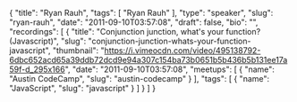 {
  "title": "Ryan Rauh",
  "tags": [
    "Ryan Rauh"
  ],
  "type": "speaker",
  "slug": "ryan-rauh",
  "date": "2011-09-10T03:57:08",
  "draft": false,
  "bio": "",
  "recordings": [
    {
      "title": "Conjunction junction, what's your function? (Javascript)",
      "slug": "conjunction-junction-whats-your-function-javascript",
      "thumbnail": "https://i.vimeocdn.com/video/495138792-6dbc652acd65a39ddb72dcd9e94a307c154ba73b0651b5b436b5b131ee17a59f-d_295x166",
      "date": "2011-09-10T03:57:08",
      "meetups": [
        {
          "name": "Austin CodeCamp",
          "slug": "austin-codecamp"
        }
      ],
      "tags": [
        {
          "name": "JavaScript",
          "slug": "javascript"
        }
      ]
    }
  ]
}